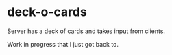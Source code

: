 # deck-o-cards
Server has a deck of cards and takes input from clients. 

Work in progress that I just got back to.
